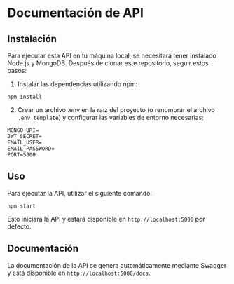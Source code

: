 # Documentación de API
## Instalación

Para ejecutar esta API en tu máquina local, se necesitará tener instalado Node.js y MongoDB. Después de clonar este repositorio, seguir estos pasos:

1. Instalar las dependencias utilizando npm:
```
npm install
```

2. Crear un archivo .env en la raíz del proyecto (o renombrar el archivo `.env.template`) y configurar las variables de entorno necesarias:
```
MONGO_URI=
JWT_SECRET=
EMAIL_USER=
EMAIL_PASSWORD=
PORT=5000
```

## Uso
Para ejecutar la API, utilizar el siguiente comando:
```
npm start
```
Esto iniciará la API y estará disponible en `http://localhost:5000` por defecto.

## Documentación

La documentación de la API se genera automáticamente mediante Swagger y está disponible en `http://localhost:5000/docs`.